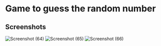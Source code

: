 <h1>Game to guess the random number</h1>
<h2>Screenshots</h2>

![Screenshot (64)](https://github.com/user-attachments/assets/cd7a3c8a-73a5-42c4-b872-8ec1d3278689)
![Screenshot (65)](https://github.com/user-attachments/assets/39589cc0-586c-44ac-aa8a-0649443cb904)
![Screenshot (66)](https://github.com/user-attachments/assets/b369ac98-36ee-4ab7-ad8e-99068a5ea3ed)
